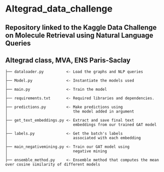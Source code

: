 # Altegrad_data_challenge

## Repository linked to the Kaggle Data Challenge on Molecule Retrieval using Natural Language Queries 
## Altegrad class, MVA, ENS Paris-Saclay

```
├── dataloader.py          <- Load the graphs and NLP queries
│
├── Model.py               <- Instantiate the models used
│
├── main.py                <- Train the model
│     
├── requirements.txt       <- Required libraries and dependencies. 
│
├── predictions.py         <- Make predictions using
│                             the model added in argument
│
├── get_text_embeddings.py <- Extract and save final text 
│                             embeddings from our trained GAT model
│
├── labels.py              <- Get the batch's labels 
│                             associated with each embedding
│   
├── main_negativemining.py <- Train our GAT model using 
│                             negative mining
│ 
├── ensemble_method.py     <- Ensemble method that computes the mean over cosine similarity of different models

```
